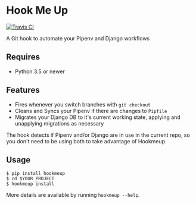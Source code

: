 # Hook Me Up

[![Travis CI](https://travis-ci.org/djmoch/hookmeup.svg?branch=master)](https://travis-ci.org/djmoch/hookmeup)

A Git hook to automate your Pipenv and Django workflows

## Requires

- Python 3.5 or newer

## Features

- Fires whenever you switch branches with `git checkout`
- Cleans and Syncs your Pipenv if there are changes to `Pipfile`
- Migrates your Django DB to it's current working state, applying and
  unapplying migrations as necessary

The hook detects if Pipenv and/or Django are in use in the current repo,
so you don't need to be using both to take advantage of Hookmeup.

## Usage

```
$ pip install hookmeup
$ cd $YOUR_PROJECT
$ hookmeup install
```

More details are available by running `hookmeup --help`.
